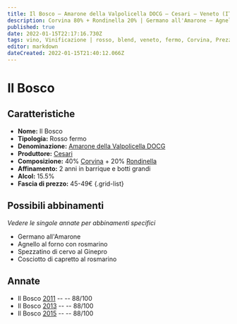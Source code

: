 ```yaml
---
title: Il Bosco – Amarone della Valpolicella DOCG – Cesari – Veneto (IT) – 45-49€ – 3★
description: Corvina 80% + Rondinella 20% | Germano all'Amarone – Agnello al forno con rosmarino – Spezzatino di cervo al Ginepro – Cosciotto di capretto al rosmarino
published: true
date: 2022-01-15T22:17:16.730Z
tags: vino, Vinificazione | rosso, blend, veneto, fermo, Corvina, Prezzi | 45-49€, Rondinella, Germano all'Amarone, Alimento | agnello, Cottura | al forno, Aromatizzazione | al rosmarino, Spezzatino di cervo al Ginepro, Cosciotto di capretto al rosmarino, Valutazioni | 3 stelle
editor: markdown
dateCreated: 2022-01-15T21:40:12.066Z
---
```


# Il Bosco

## Caratteristiche
- **Nome:** Il Bosco
- **Tipologia:** Rosso fermo
- **Denominazione:** [Amarone della Valpolicella DOCG](/denominazioni/Italia/Veneto/DOCG/Amarone-della-Valpolicella)
- **Produttore:** [Cesari](/produttori/Italia/Veneto/Cesari) 
- **Composizione:** 40% [Corvina](/vitigni/Italia/bacca-nera/corvina) + 20% [Rondinella](/vitigni/Italia/bacca-nera/rondinella)
- **Affinamento:** 2 anni in barrique e botti grandi
- **Alcol:** 15.5%
- **Fascia di prezzo:** 45-49€
{.grid-list}




## Possibili abbinamenti
*Vedere le singole annate per abbinamenti specifici*

- Germano all'Amarone
- Agnello al forno con rosmarino
- Spezzatino di cervo al Ginepro
- Cosciotto di capretto al rosmarino

## Annate
- Il Bosco [2011](vini/Italia/Veneto/Cesari/Amarone-Il-Bosco/2011) -- <span class="star-3"></span> -- 88/100
- Il Bosco [2013](vini/Italia/Veneto/Cesari/Amarone-Il-Bosco/2013) -- <span class="star-3"></span> -- 88/100
- Il Bosco [2015](vini/Italia/Veneto/Cesari/Amarone-Il-Bosco/2015) -- <span class="star-3"></span> -- 88/100
